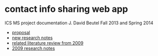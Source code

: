 contact info sharing web app
============================
ICS MS project documentation
J. David Beutel
Fall 2013 and Spring 2014

* [proposal](../blob/master/proposal/proposal.md)
* [new research notes](../blob/master/newResearch/notes.md)
* [related literature review from 2009](../raw/master/background/2009-ics668-DavidBeutel-Dec20.pdf)
* [2009 research notes](../blob/master/background/ics668-notes.md)
